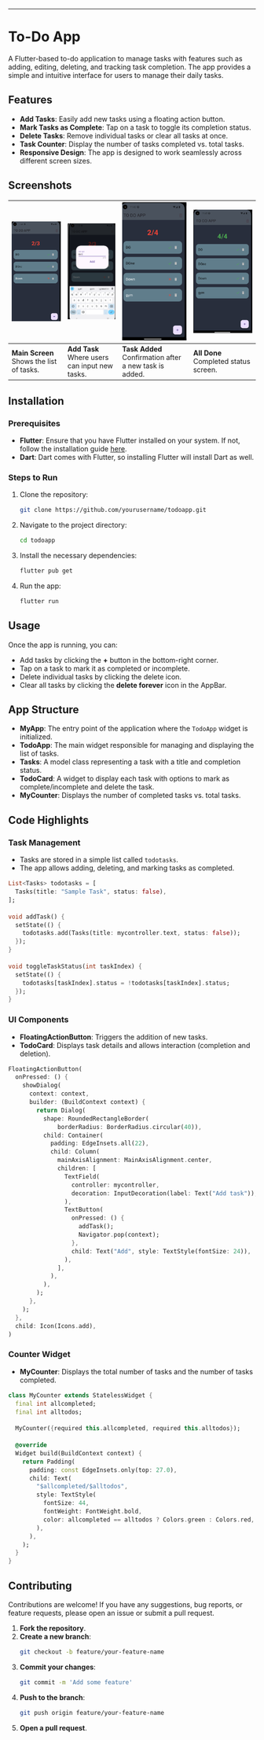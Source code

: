 ---

# To-Do App

A Flutter-based to-do application to manage tasks with features such as adding, editing, deleting, and tracking task completion. The app provides a simple and intuitive interface for users to manage their daily tasks.

## Features

- **Add Tasks**: Easily add new tasks using a floating action button.
- **Mark Tasks as Complete**: Tap on a task to toggle its completion status.
- **Delete Tasks**: Remove individual tasks or clear all tasks at once.
- **Task Counter**: Display the number of tasks completed vs. total tasks.
- **Responsive Design**: The app is designed to work seamlessly across different screen sizes.

## Screenshots

| ![Main Screen](screenShots/mainPage.png) | ![Add Task](screenShots/addTask.png) | ![Task Added](screenShots/taskAdded.png) | ![All Done](screenShots/allDone.png) |
|-------------------------------------------|-------------------------------------|------------------------------------------|-------------------------------------|
| **Main Screen** <br> Shows the list of tasks. | **Add Task** <br> Where users can input new tasks. | **Task Added** <br> Confirmation after a new task is added. | **All Done** <br> Completed status screen. |


## Installation

### Prerequisites
- **Flutter**: Ensure that you have Flutter installed on your system. If not, follow the installation guide [here](https://flutter.dev/docs/get-started/install).
- **Dart**: Dart comes with Flutter, so installing Flutter will install Dart as well.

### Steps to Run

1. Clone the repository:

   ```bash
   git clone https://github.com/yourusername/todoapp.git
   ```

2. Navigate to the project directory:

   ```bash
   cd todoapp
   ```

3. Install the necessary dependencies:

   ```bash
   flutter pub get
   ```

4. Run the app:

   ```bash
   flutter run
   ```

## Usage

Once the app is running, you can:
- Add tasks by clicking the **+** button in the bottom-right corner.
- Tap on a task to mark it as completed or incomplete.
- Delete individual tasks by clicking the delete icon.
- Clear all tasks by clicking the **delete forever** icon in the AppBar.

## App Structure

- **MyApp**: The entry point of the application where the `TodoApp` widget is initialized.
- **TodoApp**: The main widget responsible for managing and displaying the list of tasks.
- **Tasks**: A model class representing a task with a title and completion status.
- **TodoCard**: A widget to display each task with options to mark as complete/incomplete and delete the task.
- **MyCounter**: Displays the number of completed tasks vs. total tasks.

## Code Highlights

### Task Management

- Tasks are stored in a simple list called `todotasks`.
- The app allows adding, deleting, and marking tasks as completed.
  
```dart
List<Tasks> todotasks = [
  Tasks(title: "Sample Task", status: false),
];

void addTask() {
  setState(() {
    todotasks.add(Tasks(title: mycontroller.text, status: false));
  });
}

void toggleTaskStatus(int taskIndex) {
  setState(() {
    todotasks[taskIndex].status = !todotasks[taskIndex].status;
  });
}
```

### UI Components

- **FloatingActionButton**: Triggers the addition of new tasks.
- **TodoCard**: Displays task details and allows interaction (completion and deletion).
  
```dart
FloatingActionButton(
  onPressed: () {
    showDialog(
      context: context,
      builder: (BuildContext context) {
        return Dialog(
          shape: RoundedRectangleBorder(
              borderRadius: BorderRadius.circular(40)),
          child: Container(
            padding: EdgeInsets.all(22),
            child: Column(
              mainAxisAlignment: MainAxisAlignment.center,
              children: [
                TextField(
                  controller: mycontroller,
                  decoration: InputDecoration(label: Text("Add task")),
                ),
                TextButton(
                  onPressed: () {
                    addTask();
                    Navigator.pop(context);
                  },
                  child: Text("Add", style: TextStyle(fontSize: 24)),
                ),
              ],
            ),
          ),
        );
      },
    );
  },
  child: Icon(Icons.add),
)
```

### Counter Widget

- **MyCounter**: Displays the total number of tasks and the number of tasks completed.

```dart
class MyCounter extends StatelessWidget {
  final int allcompleted;
  final int alltodos;

  MyCounter({required this.allcompleted, required this.alltodos});

  @override
  Widget build(BuildContext context) {
    return Padding(
      padding: const EdgeInsets.only(top: 27.0),
      child: Text(
        "$allcompleted/$alltodos",
        style: TextStyle(
          fontSize: 44,
          fontWeight: FontWeight.bold,
          color: allcompleted == alltodos ? Colors.green : Colors.red,
        ),
      ),
    );
  }
}
```

## Contributing

Contributions are welcome! If you have any suggestions, bug reports, or feature requests, please open an issue or submit a pull request.

1. **Fork the repository**.
2. **Create a new branch**:
   ```bash
   git checkout -b feature/your-feature-name
   ```
3. **Commit your changes**:
   ```bash
   git commit -m 'Add some feature'
   ```
4. **Push to the branch**:
   ```bash
   git push origin feature/your-feature-name
   ```
5. **Open a pull request**.


